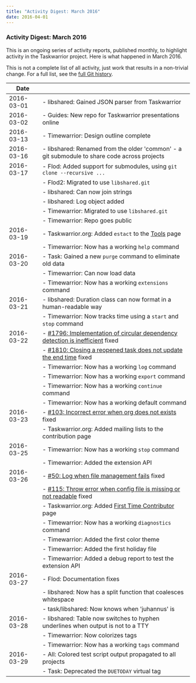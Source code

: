 ```yaml
---
title: "Activity Digest: March 2016"
date: 2016-04-01
---
```


### Activity Digest: March 2016 

This is an ongoing series of activity reports, published monthly, to highlight activity in the Taskwarrior project.
Here is what happened in March 2016.

This is not a complete list of all activity, just work that results in a non-trivial change.
For a full list, see the [full Git history](https://github.com/GothenburgBitFactory/taskwarrior/commits/2.6.0).

| Date       |                                                                                                                                                          | 
|------------|----------------------------------------------------------------------------------------------------------------------------------------------------------|
| 2016-03-01 | - libshared: Gained JSON parser from Taskwarrior                                                                                                         |
| 2016-03-02 | - Guides: New repo for Taskwarrior presentations online                                                                                                  |
| 2016-03-13 | - Timewarrior: Design outline complete                                                                                                                   |
| 2016-03-16 | - libshared: Renamed from the older \'common\' - a git submodule to share code across projects                                                           |
| 2016-03-17 | - Flod: Added support for submodules, using `git clone --recursive ...`                                                                                  |
|            | - Flod2: Migrated to use `libshared.git`                                                                                                                 |
|            | - libshared: Can now join strings                                                                                                                        |
|            | - libshared: Log object added                                                                                                                            |
|            | - Timewarrior: Migrated to use `libshared.git`                                                                                                           |
|            | - Timewarrior: Repo goes public                                                                                                                          |
| 2016-03-19 | - Taskwarrior.org: Added `estact` to the [Tools](/tools) page                                                                                            |
|            | - Timewarrior: Now has a working `help` command                                                                                                          |
| 2016-03-20 | - Task: Gained a new `purge` command to eliminate old data                                                                                               |
|            | - Timewarrior: Can now load data                                                                                                                         |
|            | - Timewarrior: Now has a working `extensions` command                                                                                                    |
| 2016-03-21 | - libshared: Duration class can now format in a human-readable way                                                                                       |
|            | - Timewarrior: Now tracks time using a `start` and `stop` command                                                                                        |
| 2016-03-22 | - [#1796: Implementation of circular dependency detection is inefficient](https://github.com/GothenburgBitFactory/taskwarrior/issues/1796) fixed         |
|            | - [#1810: Closing a reopened task does not update the end time](https://github.com/GothenburgBitFactory/taskwarrior/issues/1810) fixed                   |
|            | - Timewarrior: Now has a working `log` command                                                                                                           |
|            | - Timewarrior: Now has a working `export` command                                                                                                        |
|            | - Timewarrior: Now has a working `continue` command                                                                                                      |
|            | - Timewarrior: Now has a working default command                                                                                                         |
| 2016-03-23 | - [#103: Incorrect error when org does not exists](https://github.com/GothenburgBitFactory/taskserver/issues/103) fixed                                  |
|            | - Taskwarrior.org: Added mailing lists to the contribution page                                                                                          |
| 2016-03-25 | - Timewarrior: Now has a working `stop` command                                                                                                          |
|            | - Timewarrior: Added the extension API                                                                                                                   |
| 2016-03-26 | - [#50: Log when file management fails](https://github.com/GothenburgBitFactory/taskserver/issues/50) fixed                                              |
|            | - [#115: Throw error when config file is missing or not readable](https://github.com/GothenburgBitFactory/taskserver/issues/115) fixed                   |
|            | - Taskwarrior.org: Added [First Time Contributor](https://github.com/GothenburgBitFactory/taskwarrior/blob/develop/doc/devel/contrib/first_time.md) page |
|            | - Timewarrior: Now has a working `diagnostics` command                                                                                                   |
|            | - Timewarrior: Added the first color theme                                                                                                               |
|            | - Timewarrior: Added the first holiday file                                                                                                              |
|            | - Timewarrior: Added a debug report to test the extension API                                                                                            |
| 2016-03-27 | - Flod: Documentation fixes                                                                                                                              |
|            | - libshared: Now has a split function that coalesces whitespace                                                                                          |
|            | - task/libshared: Now knows when \'juhannus\' is                                                                                                         |
| 2016-03-28 | - libshared: Table now switches to hyphen underlines when output is not to a TTY                                                                         |
|            | - Timewarrior: Now colorizes tags                                                                                                                        |
|            | - Timewarrior: Now has a working `tags` command                                                                                                          |
| 2016-03-29 | - All: Colored test script output propagated to all projects                                                                                             |
|            | - Task: Deprecated the `DUETODAY` virtual tag                                                                                                            |
